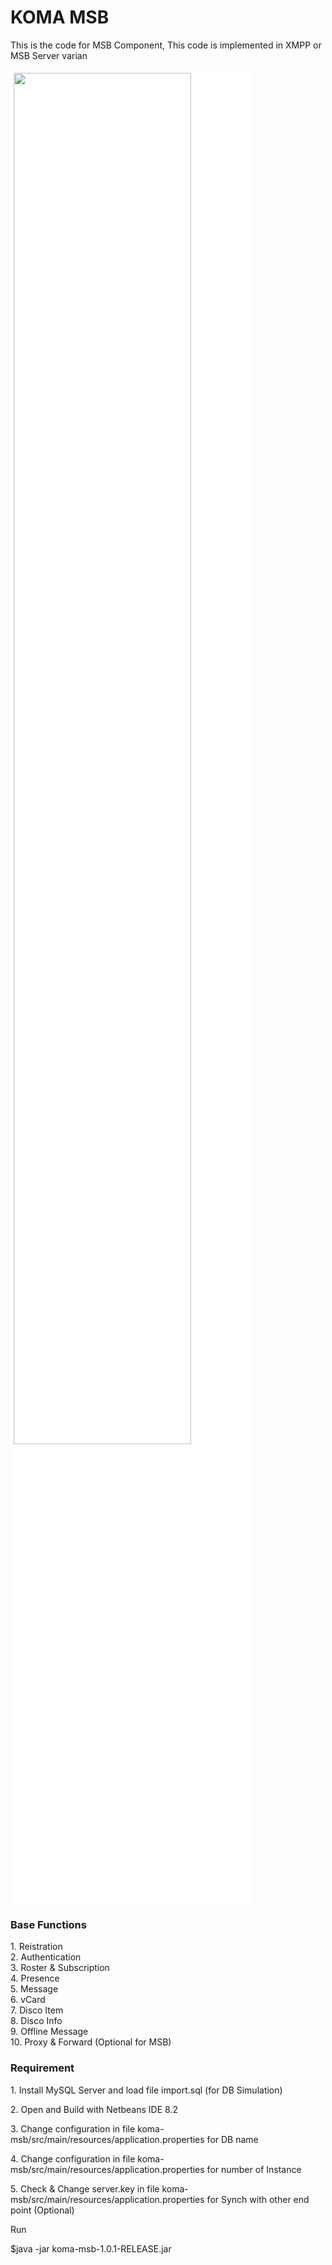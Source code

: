 <div class="pagehead">
  <h1>KOMA MSB</h1>
  <p>This is the code for MSB Component, This code is implemented in XMPP or MSB Server varian</p>
</div>
<div class="box-shadow-medium p-3">
<img style="padding:5px;background-color: #fff;border-radius: 5px;" src="https://user-images.githubusercontent.com/15040338/87261252-d5169700-c4df-11ea-8b65-a8a40024242b.JPG" width="75%">
</div>
<div class="Subhead">
  <div class="Subhead-heading"><h3>Base Functions</h3></div>
  <div class="Subhead-description">1. Reistration</div>
  <div class="Subhead-description">2. Authentication</div>
  <div class="Subhead-description">3. Roster & Subscription</div>
  <div class="Subhead-description">4. Presence</div>
  <div class="Subhead-description">5. Message</div>
  <div class="Subhead-description">6. vCard</div>
  <div class="Subhead-description">7. Disco Item</div>
  <div class="Subhead-description">8. Disco Info</div>
  <div class="Subhead-description">9. Offline Message</div>
  <div class="Subhead-description">10. Proxy & Forward (Optional for MSB)</div>
</div>
<div class="Subhead">
  <div class="Subhead-heading"><h3>Requirement</h3></div>
  <p>1. Install MySQL Server and load file import.sql (for DB Simulation)</p>
  <p>2. Open and Build with Netbeans IDE 8.2</p>
  <p>3. Change configuration in file koma-msb/src/main/resources/application.properties for DB name</p>
  <p>4. Change configuration in file koma-msb/src/main/resources/application.properties for number of Instance</p>
  <p>5. Check & Change server.key in file koma-msb/src/main/resources/application.properties for Synch with other end point (Optional)</p>
</div>
<div class="Subhead">
  <div class="Subhead-heading">Run</div>
  <p>$java -jar koma-msb-1.0.1-RELEASE.jar<p>
</div>
